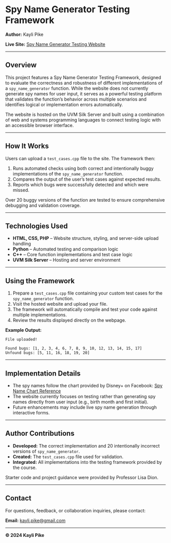 # Spy Name Generator Testing Framework

**Author:** Kayli Pike

**Live Site:** [Spy Name Generator Testing Website](https://knpike.w3.uvm.edu/Testing-Website-knpike/test_cases.html)

---

## Overview

This project features a Spy Name Generator Testing Framework, designed to evaluate the correctness and robustness of different implementations of a `spy_name_generator` function.
While the website does not currently generate spy names for user input, it serves as a powerful testing platform that validates the function’s behavior across multiple scenarios and identifies logical or implementation errors automatically.

The website is hosted on the UVM Silk Server and built using a combination of web and systems programming languages to connect testing logic with an accessible browser interface.

---

## How It Works

Users can upload a `test_cases.cpp` file to the site. The framework then:

1. Runs automated checks using both correct and intentionally buggy implementations of the `spy_name_generator` function.
2. Compares the output of the user’s test cases against expected results.
3. Reports which bugs were successfully detected and which were missed.

Over 20 buggy versions of the function are tested to ensure comprehensive debugging and validation coverage.

---

## Technologies Used

* **HTML, CSS, PHP** – Website structure, styling, and server-side upload handling
* **Python** – Automated testing and comparison logic
* **C++** – Core function implementations and test case logic
* **UVM Silk Server** – Hosting and server environment

---

## Using the Framework

1. Prepare a `test_cases.cpp` file containing your custom test cases for the `spy_name_generator` function.
2. Visit the hosted website and upload your file.
3. The framework will automatically compile and test your code against multiple implementations.
4. Review the results displayed directly on the webpage.

**Example Output:**

```
File uploaded!

Found bugs: [1, 2, 3, 4, 6, 7, 8, 9, 10, 12, 13, 14, 15, 17]
Unfound bugs: [5, 11, 16, 18, 19, 20]
```

---

## Implementation Details

* The spy names follow the chart provided by Disney+ on Facebook:
  [Spy Name Chart Reference](https://www.facebook.com/DisneyPlusAU/posts/mighty-pigeon-here-reporting-for-dutywhats-your-spy-name-tell-us-belowspies-in-d/359877318704520/)
* The website currently focuses on testing rather than generating spy names directly from user input (e.g., birth month and first initial).
* Future enhancements may include live spy name generation through interactive forms.

---

## Author Contributions

* **Developed:** The correct implementation and 20 intentionally incorrect versions of `spy_name_generator`.
* **Created:** The `test_cases.cpp` file used for validation.
* **Integrated:** All implementations into the testing framework provided by the course.

Starter code and project guidance were provided by Professor Lisa Dion.

---

## Contact

For questions, feedback, or collaboration inquiries, please contact:

**Email:** [kayli.pike@gmail.com](mailto:kayli.pike@gmail.com)

---

**© 2024 Kayli Pike**
